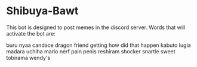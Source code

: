 # Shibuya-Bawt

This bot is designed to post memes in the discord server. Words that will activate the bot are:

buru nyaa
candace
dragon
friend
getting
how did that happen
kabuto
lugia
madara uchiha
mario
nerf
pain
penis
reshiram
shocker
snartle
sweet
tobirama
wendy's
